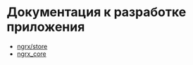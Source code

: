 # Документация к разработке приложения

- [ngrx/store](/ngrx_store.md)
- [ngrx_core](/ngrx_root_store.md)